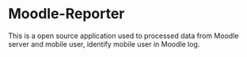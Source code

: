 Moodle-Reporter
===============
This is a open source application used to processed data from Moodle server and mobile user, 
identify mobile user in Moodle log.

